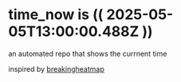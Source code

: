 # time_now is (( 2025-05-05T13:00:00.488Z ))

an automated repo that shows the currnent time

inspired by [breakingheatmap](https://github.com/breakingheatmap/breakingheatmap)